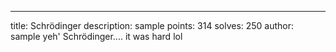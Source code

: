 ---
title: Schrödinger
description: sample
points: 314
solves: 250
author: sample
yeh' Schrödinger.... it was hard lol
